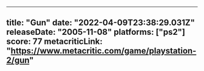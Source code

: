 
---
title: "Gun"
date: "2022-04-09T23:38:29.031Z"
releaseDate: "2005-11-08"
platforms: ["ps2"]
score: 77
metacriticLink: "https://www.metacritic.com/game/playstation-2/gun"
---
